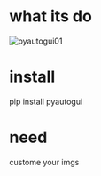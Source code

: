 # what its do
![pyautogui01](https://github.com/AymaneElHilali/pyautogui-01/assets/58742006/c5ef1478-4961-4ac2-b1d8-d7540f6a237d)
# install
pip install pyautogui
# need
custome your imgs
